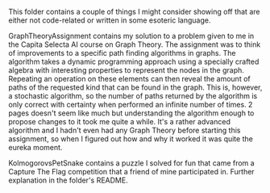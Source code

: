 This folder contains a couple of things I might consider showing off that are either not code-related or written in some esoteric language.

GraphTheoryAssignment contains my solution to a problem given to me in the Capita Selecta AI course on Graph Theory. 
The assignment was to think of improvements to a specific path finding algorithms in graphs. 
The algorithm takes a dynamic programming approach using a specially crafted algebra with interesting properties to represent the nodes in the graph. Repeating an operation on these elements can then reveal the amount of paths of the requested kind that can be found in the graph. This is, however, a stochastic algorithm, so the number of paths returned by the algorithm is only correct with certainty when performed an infinite number of times.
2 pages doesn't seem like much but understanding the algorithm enough to propose changes to it took me quite a while. It's a rather advanced algorithm and I hadn't even had any Graph Theory before starting this assignment, so when I figured out how and why it worked it was quite the eureka moment.

KolmogorovsPetSnake contains a puzzle I solved for fun that came from a Capture The Flag competition that a friend of mine participated in. Further explanation in the folder's README.
